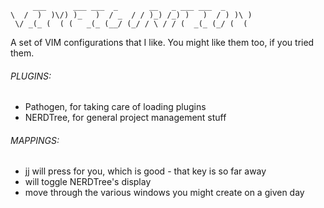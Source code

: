          ___      ___ ___  _       __   _ ___ ___  _       
    \  /  )  )\/) )_   )  / _  / / )_) /_) )   )  / ) )\ ) 
     \/ _(_ (  ( (   _(_ (__/ (_/ / \ / / (  _(_ (_/ (  (  

A set of VIM configurations that I like. You might like them too, if you tried them.

###### PLUGINS: 

* Pathogen, for taking care of loading plugins
* NERDTree, for general project management stuff

###### MAPPINGS:

* jj will press <ESC> for you, which is good - that <ESC> key is so far away
* <C-g> will toggle NERDTree's display
* <C-hjkl> move through the various windows you might create on a given day
